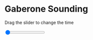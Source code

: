 <h1>Gaberone Sounding</h1>
<p>Drag the slider to change the time</p>

<div class="slidecontainer">
<input oninput='setImage(this)' class="slider" type="range" min="0" max="2" value="0" step="1" />
<img id='img'/>
</div>

<script>
var img = document.getElementById('img');
var img_array = ['/assets/images/skwt/skd_gaberone_wrfout_d01_2020-07-29_12:00:00.png',
'/assets/images/skwt/skd_gaberone_wrfout_d01_2020-07-29_18:00:00.png',];
function setImage(obj)
{
        var value = obj.value;
        img.src = img_array[value];

}
</script>
